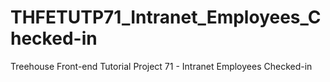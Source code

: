 # THFETUTP71_Intranet_Employees_Checked-in
Treehouse Front-end Tutorial Project 71 - Intranet Employees Checked-in
